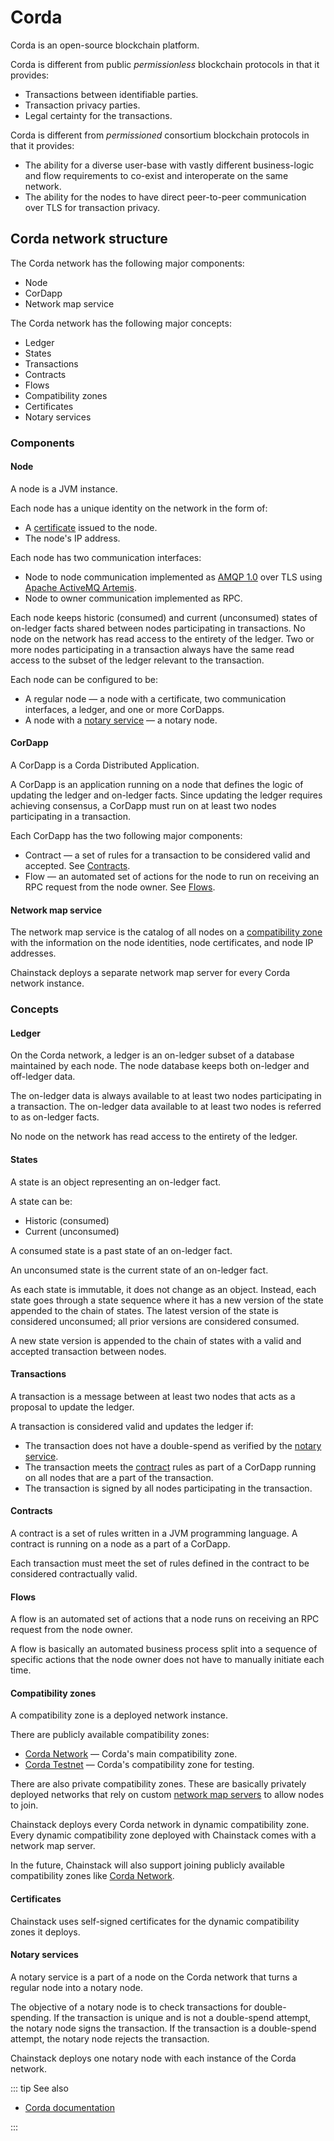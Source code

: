 # Corda

Corda is an open-source blockchain platform.

Corda is different from public *permissionless* blockchain protocols in that it provides:

* Transactions between identifiable parties.
* Transaction privacy parties.
* Legal certainty for the transactions.

Corda is different from *permissioned* consortium blockchain protocols in that it provides:

* The ability for a diverse user-base with vastly different business-logic and flow requirements to co-exist and interoperate on the same network.
* The ability for the nodes to have direct peer-to-peer communication over TLS for transaction privacy.

## Corda network structure

The Corda network has the following major components:

* Node
* CorDapp
* Network map service

The Corda network has the following major concepts:

* Ledger
* States
* Transactions
* Contracts
* Flows
* Compatibility zones
* Certificates
* Notary services

### Components

#### Node

A node is a JVM instance.

Each node has a unique identity on the network in the form of:

* A [certificate](#certificates) issued to the node.
* The node's IP address.

Each node has two communication interfaces:

* Node to node communication implemented as [AMQP 1.0](http://docs.oasis-open.org/amqp/core/v1.0/os/amqp-core-overview-v1.0-os.html) over TLS using [Apache ActiveMQ Artemis](https://activemq.apache.org/components/artemis/).
* Node to owner communication implemented as RPC.

Each node keeps historic (consumed) and current (unconsumed) states of on-ledger facts shared between nodes participating in transactions. No node on the network has read access to the entirety of the ledger. Two or more nodes participating in a transaction always have the same read access to the subset of the ledger relevant to the transaction.

Each node can be configured to be:

* A regular node — a node with a certificate, two communication interfaces, a ledger, and one or more CorDapps.
* A node with a [notary service](#notary-services) — a notary node.

#### CorDapp

A CorDapp is a Corda Distributed Application.

A CorDapp is an application running on a node that defines the logic of updating the ledger and on-ledger facts. Since updating the ledger requires achieving consensus, a CorDapp must run on at least two nodes participating in a transaction.

Each CorDapp has the two following major components:

* Contract — a set of rules for a transaction to be considered valid and accepted. See [Contracts](#contracts).
* Flow — an automated set of actions for the node to run on receiving an RPC request from the node owner. See [Flows](#flows).

#### Network map service

The network map service is the catalog of all nodes on a [compatibility zone](#compatibility-zones) with the information on the node identities, node certificates, and node IP addresses.

Chainstack deploys a separate network map server for every Corda network instance.

### Concepts

#### Ledger

On the Corda network, a ledger is an on-ledger subset of a database maintained by each node. The node database keeps both on-ledger and off-ledger data.

The on-ledger data is always available to at least two nodes participating in a transaction. The on-ledger data available to at least two nodes is referred to as on-ledger facts.

No node on the network has read access to the entirety of the ledger.

#### States

A state is an object representing an on-ledger fact.

A state can be:

* Historic (consumed)
* Current (unconsumed)

A consumed state is a past state of an on-ledger fact.

An unconsumed state is the current state of an on-ledger fact.

As each state is immutable, it does not change as an object. Instead, each state goes through a state sequence where it has a new version of the state appended to the chain of states. The latest version of the state is considered unconsumed; all prior versions are considered consumed.

A new state version is appended to the chain of states with a valid and accepted transaction between nodes.

#### Transactions

A transaction is a message between at least two nodes that acts as a proposal to update the ledger.

A transaction is considered valid and updates the ledger if:

* The transaction does not have a double-spend as verified by the [notary service](#notary-services).
* The transaction meets the [contract](#contracts) rules as part of a CorDapp running on all nodes that are a part of the transaction.
* The transaction is signed by all nodes participating in the transaction.

#### Contracts

A contract is a set of rules written in a JVM programming language. A contract is running on a node as a part of a CorDapp.

Each transaction must meet the set of rules defined in the contract to be considered contractually valid.

#### Flows

A flow is an automated set of actions that a node runs on receiving an RPC request from the node owner.

A flow is basically an automated business process split into a sequence of specific actions that the node owner does not have to manually initiate each time.

#### Compatibility zones

A compatibility zone is a deployed network instance. 

There are publicly available compatibility zones:

* [Corda Network](https://corda.network/) — Corda's main compatibility zone.
* [Corda Testnet](https://testnet.corda.network/) — Corda's compatibility zone for testing.

There are also private compatibility zones. These are basically privately deployed networks that rely on custom [network map servers](#network-map-service) to allow nodes to join.

Chainstack deploys every Corda network in dynamic compatibility zone. Every dynamic compatibility zone deployed with Chainstack comes with a network map server.

In the future, Chainstack will also support joining publicly available compatibility zones like [Corda Network](https://corda.network/).

#### Certificates

Chainstack uses self-signed certificates for the dynamic compatibility zones it deploys.

#### Notary services

A notary service is a part of a node on the Corda network that turns a regular node into a notary node.

The objective of a notary node is to check transactions for double-spending. If the transaction is unique and is not a double-spend attempt, the notary node signs the transaction. If the transaction is a double-spend attempt, the notary node rejects the transaction.

Chainstack deploys one notary node with each instance of the Corda network.

::: tip See also

* [Corda documentation](https://docs.corda.net)

:::
